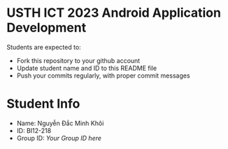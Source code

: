 USTH ICT 2023 Android Application Development
=====================================================

Students are expected to:

* Fork this repository to your github account
* Update student name and ID to this README file
* Push your commits regularly, with proper commit messages

Student Info
=======================

* Name: Nguyễn Đắc Minh Khôi
* ID: BI12-218
* Group ID: *Your Group ID here*

